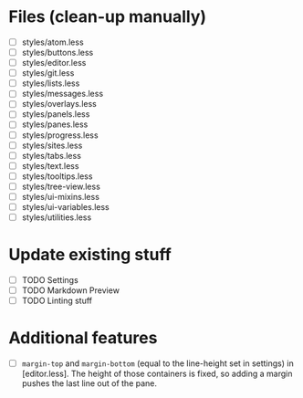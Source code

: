 # Files (clean-up manually)

- [ ] styles/atom.less
- [ ] styles/buttons.less
- [ ] styles/editor.less
- [ ] styles/git.less
- [ ] styles/lists.less
- [ ] styles/messages.less
- [ ] styles/overlays.less
- [ ] styles/panels.less
- [ ] styles/panes.less
- [ ] styles/progress.less
- [ ] styles/sites.less
- [ ] styles/tabs.less
- [ ] styles/text.less
- [ ] styles/tooltips.less
- [ ] styles/tree-view.less
- [ ] styles/ui-mixins.less
- [ ] styles/ui-variables.less
- [ ] styles/utilities.less

# Update existing stuff

- [ ] TODO Settings
- [ ] TODO Markdown Preview
- [ ] TODO Linting stuff

# Additional features

- [ ] `margin-top` and `margin-bottom` (equal to the line-height set in settings) in [editor.less]. The height of those containers is fixed, so adding a margin pushes the last line out of the pane.
